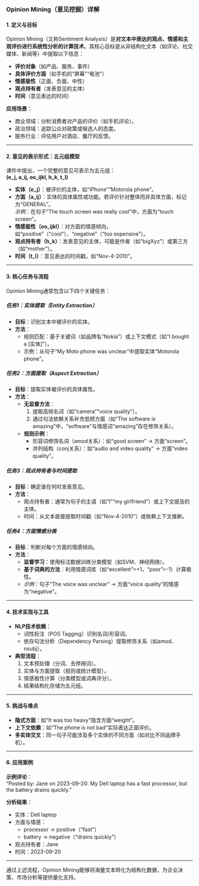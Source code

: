 

### Opinion Mining（意见挖掘）详解

#### 1. **定义与目标**  
Opinion Mining（又称Sentiment Analysis）是**对文本中表达的观点、情感和主观评价进行系统性分析的计算技术**。其核心目标是从非结构化文本（如评论、社交媒体、新闻等）中提取以下信息：  
- **评价对象**（如产品、服务、事件）  
- **具体评价方面**（如手机的“屏幕”“电池”）  
- **情感极性**（正面、负面、中性）  
- **观点持有者**（发表意见的主体）  
- **时间**（意见表达的时间）  

**应用场景**：  
- 商业领域：分析消费者对产品的评价（如手机评论）。  
- 政治领域：追踪公众对政策或候选人的态度。  
- 服务行业：评估用户对酒店、餐厅的反馈。  

---

#### 2. **意见的表示形式：五元组模型**  
课件中提出，一个完整的意见可表示为五元组：  
**(e_j, a_ij, oo_ijkl, h_k, t_l)**  
- **实体（e_j）**：被评价的主体，如“iPhone”“Motorola phone”。  
- **方面（a_ij）**：实体的具体属性或功能。若评价针对整体而非具体方面，标记为“GENERAL”。  
  *示例*：在句子“The touch screen was really cool”中，方面为“touch screen”。  
- **情感极性（oo_ijkl）**：对方面的情感倾向，如“positive”（“cool”）、“negative”（“too expensive”）。  
- **观点持有者（h_k）**：发表意见的主体，可能是作者（如“bigXyz”）或第三方（如“mother”）。  
- **时间（t_l）**：意见表达的时间戳，如“Nov-4-2010”。  

---

#### 3. **核心任务与流程**  
Opinion Mining通常包含以下四个关键任务：  

##### **任务1：实体提取（Entity Extraction）**  
- **目标**：识别文本中被评价的实体。  
- **方法**：  
  - 规则匹配：基于关键词（如品牌名“Nokia”）或上下文模式（如“I bought a [实体]”）。  
  - 示例：从句子“My Moto phone was unclear”中提取实体“Motorola phone”。  

##### **任务2：方面提取（Aspect Extraction）**  
- **目标**：提取实体被评价的具体属性。  
- **方法**：  
  - **无监督方法**：  
    1. 提取高频名词（如“camera”“voice quality”）。  
    2. 通过句法依赖关系补充低频方面（如“The software is amazing”中，“software”与情感词“amazing”存在修饰关系）。  
  - **规则示例**：  
    - 形容词修饰名词（amod关系）：如“good screen” → 方面“screen”。  
    - 并列结构（conj关系）：如“audio and video quality” → 方面“video quality”。  

##### **任务3：观点持有者与时间提取**  
- **目标**：确定谁在何时发表意见。  
- **方法**：  
  - 观点持有者：通常为句子的主语（如“I”“my girlfriend”）或上下文提及的主体。  
  - 时间：从文本直接提取时间戳（如“Nov-4-2010”）或依赖上下文推断。  

##### **任务4：方面情感分类**  
- **目标**：判断对每个方面的情感倾向。  
- **方法**：  
  - **监督学习**：使用标注数据训练分类模型（如SVM、神经网络）。  
  - **基于词典的方法**：利用情感词库（如“excellent”=+1，“poor”=-1）计算极性。  
  - *示例*：句子“The voice was unclear” → 方面“voice quality”的情感为“negative”。  

---

#### 4. **技术实现与工具**  
- **NLP技术依赖**：  
  - 词性标注（POS Tagging）识别名词/形容词。  
  - 依存句法分析（Dependency Parsing）提取修饰关系（如amod、nsubj）。  
- **典型流程**：  
  1. 文本预处理（分词、去停用词）。  
  2. 实体与方面提取（规则或统计模型）。  
  3. 情感极性计算（分类模型或词典评分）。  
  4. 结果结构化存储为五元组。  

---

#### 5. **挑战与难点**  
- **隐式方面**：如“It was too heavy”隐含方面“weight”。  
- **上下文依赖**：如“The phone is not bad”实际表达正面评价。  
- **多实体交叉**：同一句子可能涉及多个实体的不同方面（如对比不同品牌手机）。  

---

#### 6. **应用案例**  
**示例评论**：  
“Posted by: Jane on 2023-09-20: My Dell laptop has a fast processor, but the battery drains quickly.”  

**分析结果**：  
- 实体：Dell laptop  
- 方面与情感：  
  - processor → positive（“fast”）  
  - battery → negative（“drains quickly”）  
- 观点持有者：Jane  
- 时间：2023-09-20  

---

通过上述流程，Opinion Mining能够将海量文本转化为结构化数据，为企业决策、市场分析等提供量化支持。

